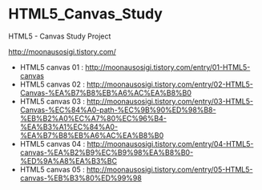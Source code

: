 # HTML5_Canvas_Study

HTML5 - Canvas Study Project

http://moonausosigi.tistory.com/

* HTML5 canvas 01 : http://moonausosigi.tistory.com/entry/01-HTML5-canvas
* HTML5 canvas 02 : http://moonausosigi.tistory.com/entry/02-HTML5-Canvas-%EA%B7%B8%EB%A6%AC%EA%B8%B0
* HTML5 canvas 03 : http://moonausosigi.tistory.com/entry/03-HTML5-Canvas-%EC%84%A0-path-%EC%9B%90%ED%98%B8-%EB%B2%A0%EC%A7%80%EC%96%B4-%EA%B3%A1%EC%84%A0-%EA%B7%B8%EB%A6%AC%EA%B8%B0
* HTML5 canvas 04 : http://moonausosigi.tistory.com/entry/04-HTML5-canvas-%EA%B2%B9%EC%B9%98%EA%B8%B0-%ED%9A%A8%EA%B3%BC
* HTML5 canvas 05 : http://moonausosigi.tistory.com/entry/05-HTML5-canvas-%EB%B3%80%ED%99%98
